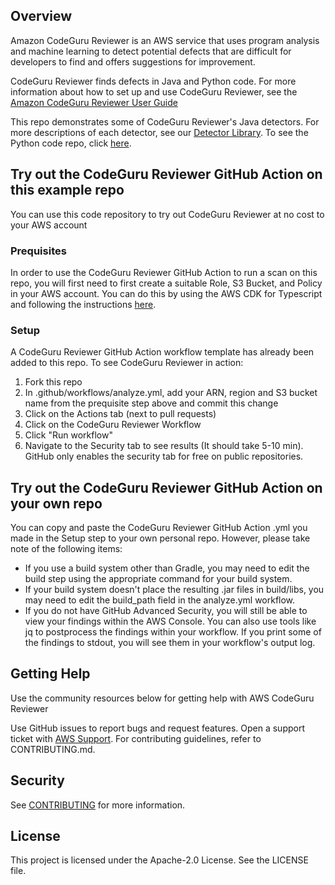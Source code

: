 ## Overview

Amazon CodeGuru Reviewer is an AWS service that uses program analysis and machine learning to detect potential defects that are difficult for developers to find and offers suggestions for improvement. 

CodeGuru Reviewer finds defects in Java and Python code. For more information about how to set up and use CodeGuru Reviewer, see the [Amazon CodeGuru Reviewer User Guide](https://docs.aws.amazon.com/codeguru/latest/reviewer-ug/welcome.html)

This repo demonstrates some of CodeGuru Reviewer's Java detectors. For more descriptions of each detector, see our [Detector Library](https://docs.aws.amazon.com/codeguru/detector-library/index.html). To see the Python code repo, click [here](https://github.com/aws-samples/amazon-codeguru-reviewer-python-detectors).

## Try out the CodeGuru Reviewer GitHub Action on this example repo

You can use this code repository to try out CodeGuru Reviewer at no cost to your AWS account

### Prequisites

In order to use the CodeGuru Reviewer GitHub Action to run a scan on this repo, you will first need to first create a suitable Role, S3 Bucket, and Policy in your AWS account. You can do this by using the AWS CDK for Typescript and following the instructions [here](https://github.com/aws-samples/aws-codeguru-reviewer-cicd-cdk-sample).

### Setup
A CodeGuru Reviewer GitHub Action workflow template has already been added to this repo. To see CodeGuru Reviewer in action:

1. Fork this repo
2. In .github/workflows/analyze.yml, add your ARN, region and S3 bucket name from the prequisite step above and commit this change
3. Click on the Actions tab (next to pull requests)
4. Click on the CodeGuru Reviewer Workflow
5. Click "Run workflow" 
6. Navigate to the Security tab to see results (It should take 5-10 min). GitHub only enables the security tab for free on public repositories. 

## Try out the CodeGuru Reviewer GitHub Action on your own repo

You can copy and paste the CodeGuru Reviewer GitHub Action .yml you made in the Setup step to your own personal repo. However, please take note of the following items:

- If you use a build system other than Gradle, you may need to edit the build step using the appropriate command for your build system.
- If your build system doesn't place the resulting .jar files in build/libs, you may need to edit the build_path field in the analyze.yml workflow.
- If you do not have GitHub Advanced Security, you will still be able to view your findings within the AWS Console. You can also use tools like jq to postprocess the findings within your workflow. If you print some of the findings to stdout, you will see them in your workflow's output log.


## Getting Help

Use the community resources below for getting help with AWS CodeGuru Reviewer

Use GitHub issues to report bugs and request features.
Open a support ticket with [AWS Support](https://docs.aws.amazon.com/awssupport/latest/user/getting-started.html).
For contributing guidelines, refer to CONTRIBUTING.md.

## Security

See [CONTRIBUTING](CONTRIBUTING.md#security-issue-notifications) for more information.

## License

This project is licensed under the Apache-2.0 License. See the LICENSE file.

